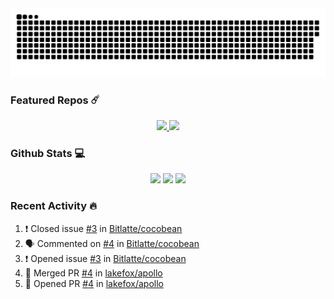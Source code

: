 <div align='center'>
  <img src='https://raw.githubusercontent.com/Bitlatte/Bitlatte/output/github-snake.svg' />
</div>

### Featured Repos :comet:
<div align='center'>
  <a href='https://github.com/Bitlatte/bitgen'>
    <img width='49.5%' src='https://github-readme-stats.vercel.app/api/pin/?username=Bitlatte&repo=bitgen' />
  </a>
  <a href='https://github.com/Bitlatte/jellybean'>
    <img width='49.5%' src='https://github-readme-stats.vercel.app/api/pin/?username=Bitlatte&repo=jellybean' />
  </a>
</div>

### Github Stats :computer:
<div align='center'>
  <img width='49.5%' src='https://github-readme-stats.vercel.app/api?username=Bitlatte&show_icons=true&hide_border=true' />
  <img width='49.5%' src='https://github-readme-streak-stats.herokuapp.com/?user=Bitlatte&hide_border=true' />
  <img width='99%'  src='https://activity-graph.herokuapp.com/graph?username=Bitlatte&theme=minimal&hide_border=true' />
</div>

### Recent Activity :fire:
<!--START_SECTION:activity-->
1. ❗️ Closed issue [#3](https://github.com/Bitlatte/cocobean/issues/3) in [Bitlatte/cocobean](https://github.com/Bitlatte/cocobean)
2. 🗣 Commented on [#4](https://github.com/Bitlatte/cocobean/issues/4) in [Bitlatte/cocobean](https://github.com/Bitlatte/cocobean)
3. ❗️ Opened issue [#3](https://github.com/Bitlatte/cocobean/issues/3) in [Bitlatte/cocobean](https://github.com/Bitlatte/cocobean)
4. 🎉 Merged PR [#4](https://github.com/lakefox/apollo/pull/4) in [lakefox/apollo](https://github.com/lakefox/apollo)
5. 💪 Opened PR [#4](https://github.com/lakefox/apollo/pull/4) in [lakefox/apollo](https://github.com/lakefox/apollo)
<!--END_SECTION:activity-->
